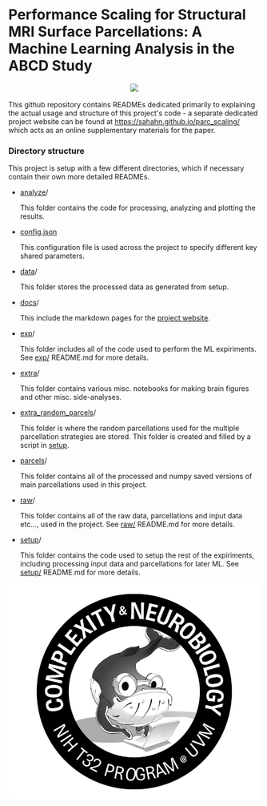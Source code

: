 # Performance Scaling for Structural MRI Surface Parcellations: A Machine Learning Analysis in the ABCD Study

<p align="center">
  <img width="800" src="https://raw.githubusercontent.com/sahahn/parc_scaling/master/analyze/Figures/Figure1.png">
</p>

This github repository contains READMEs dedicated primarily to explaining the actual usage and structure of this project's code - a separate dedicated project website can be found at https://sahahn.github.io/parc_scaling/ which acts as an online supplementary materials for the paper.

### Directory structure

This project is setup with a few different directories, which if necessary contain their own more detailed READMEs.

- [analyze](analyze/)/
  
  This folder contains the code for processing, analyzing and plotting the results.

- [config.json](config.json)

  This configuration file is used across the project to specify different key shared parameters.

- [data](data/)/

  This folder stores the processed data as generated from setup.

- [docs](docs/)/

  This include the markdown pages for the [project website](https://sahahn.github.io/parc_scaling/).

- [exp](exp/)/
  
  This folder includes all of the code used to perform the ML expiriments.
  See [exp/](exp/) README.md for more details.

- [extra](extra/)/
  
  This folder contains various misc. notebooks for making brain figures and other misc. side-analyses. 

- [extra_random_parcels](extra_random_parcels/)/
  
  This folder is where the random parcellations used for the multiple parcellation strategies are stored. This folder is created and filled by a script in [setup](setup/).

- [parcels](parcels/)/
  
  This folder contains all of the processed and numpy saved versions of main parcellations
  used in this project.

- [raw](raw/)/

  This folder contains all of the raw data, parcellations and input data etc..., used in the project. See [raw/](raw/) README.md for more details.

- [setup](setup/)/

  This folder contains the code used to setup the rest of the expiriments, including processing input data and parcellations for later ML. See [setup/](setup/) README.md for more details.


<p align="center">
  <img width="600" src="https://raw.githubusercontent.com/sahahn/parc_scaling/master/data/t32_logo.png">
</p>